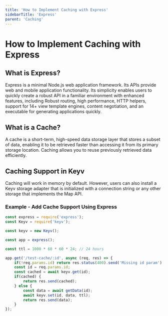 ```yaml
---
title: 'How to Implement Caching with Express'
sidebarTitle: 'Express'
parent: 'Caching'
---
```

# How to Implement Caching with Express

## What is Express?
Express is a minimal Node.js web application framework. Its APIs provide web and mobile application functionality. Its simplicity enables users to quickly create a robust API in a familiar environment with enhanced features, including Robust routing, high performance, HTTP helpers, support for 14+ view template engines, content negotiation, and an executable for generating applications quickly.

## What is a Cache?
A cache is a short-term, high-speed data storage layer that stores a subset of data, enabling it to be retrieved faster than accessing it from its primary storage location. Caching allows you to reuse previously retrieved data efficiently.

## Caching Support in Keyv
Caching will work in memory by default. However, users can also install a Keyv storage adapter that is initialized with a connection string or any other storage that implements the Map API.

### Example - Add Cache Support Using Express

```js
const express = require('express');
const Keyv = require('keyv');

const keyv = new Keyv();

const app = express();

const ttl = 1000 * 60 * 60 * 24; // 24 hours

app.get('/test-cache/:id', async (req, res) => {
    if(!req.params.id) return res.status(400).send('Missing id param');
    const id = req.params.id;
    const cached = await keyv.get(id);
    if(cached) {
        return res.send(cached);
    } else {
        const data = await getData(id);
        await keyv.set(id, data, ttl);
        return res.send(data);
    }
});

```
